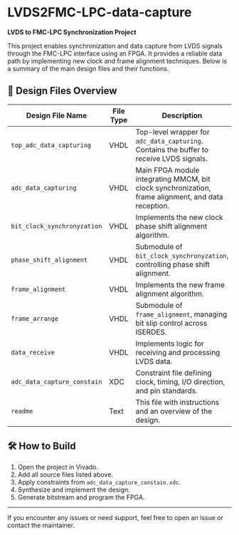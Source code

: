 # LVDS2FMC-LPC-data-capture

**LVDS to FMC-LPC Synchronization Project**

This project enables synchronization and data capture from LVDS signals through the FMC-LPC interface using an FPGA. It provides a reliable data path by implementing new clock and frame alignment techniques. Below is a summary of the main design files and their functions.

## 📁 Design Files Overview

| **Design File Name**         | **File Type** | **Description**                                                                 |
|-----------------------------|---------------|---------------------------------------------------------------------------------|
| `top_adc_data_capturing`    | VHDL          | Top-level wrapper for `adc_data_capturing`. Contains the buffer to receive LVDS signals. |
| `adc_data_capturing`        | VHDL          | Main FPGA module integrating MMCM, bit clock synchronization, frame alignment, and data reception. |
| `bit_clock_synchronyzation` | VHDL          | Implements the new clock phase shift alignment algorithm.                      |
| `phase_shift_alignment`     | VHDL          | Submodule of `bit_clock_synchronyzation`, controlling phase shift alignment.   |
| `frame_alignment`           | VHDL          | Implements the new frame alignment algorithm.                                  |
| `frame_arrange`             | VHDL          | Submodule of `frame_alignment`, managing bit slip control across ISERDES.      |
| `data_receive`              | VHDL          | Implements logic for receiving and processing LVDS data.                       |
| `adc_data_capture_constain` | XDC           | Constraint file defining clock, timing, I/O direction, and pin standards.      |
| `readme`                    | Text          | This file with instructions and an overview of the design.                     |

## 🛠 How to Build

1. Open the project in Vivado.
2. Add all source files listed above.
3. Apply constraints from `adc_data_capture_constain.xdc`.
4. Synthesize and implement the design.
5. Generate bitstream and program the FPGA.

---

If you encounter any issues or need support, feel free to open an issue or contact the maintainer.
